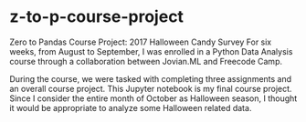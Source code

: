 # z-to-p-course-project
Zero to Pandas Course Project: 2017 Halloween Candy Survey
For six weeks, from August to September, I was enrolled in a Python Data Analysis course through a collaboration between Jovian.ML and Freecode Camp. 

During the course, we were tasked with completing three assignments and an overall course project. This Jupyter notebook is my final course project. Since I consider the entire month of October as Halloween season, I thought it would be appropriate to analyze some Halloween related data. 
